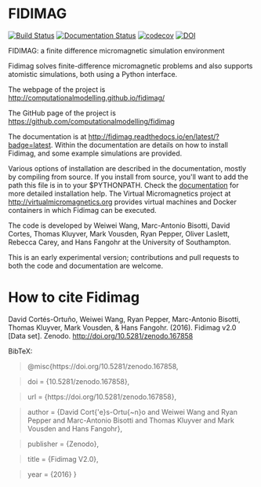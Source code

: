 FIDIMAG
=======

[![Build Status](https://travis-ci.org/computationalmodelling/fidimag.svg?branch=master)](https://travis-ci.org/computationalmodelling/fidimag)
[![Documentation Status](https://readthedocs.org/projects/fidimag/badge/?version=latest)](http://fidimag.readthedocs.org/en/latest/?badge=latest)
[![codecov](https://codecov.io/gh/computationalmodelling/fidimag/branch/master/graph/badge.svg)](https://codecov.io/gh/computationalmodelling/fidimag)
[![DOI](https://zenodo.org/badge/DOI/10.5281/zenodo.167858.svg)](https://doi.org/10.5281/zenodo.167858)

FIDIMAG: a finite difference micromagnetic simulation environment

Fidimag solves finite-difference micromagnetic problems and also
supports atomistic simulations, both using a Python interface.

The webpage of the project is http://computationalmodelling.github.io/fidimag/

The GitHub page of the project is https://github.com/computationalmodelling/fidimag

The documentation is at http://fidimag.readthedocs.io/en/latest/?badge=latest. Within the documentation are details on how to install Fidimag, and some example simulations are provided.

Various options of installation are described in the documentation, mostly by compiling from source. If you install from source, you'll want to add the path this file is in to your $PYTHONPATH. Check the [documentation](http://fidimag.readthedocs.org) for more
detailed installation help. The Virtual Micromagnetics project at http://virtualmicromagnetics.org provides virtual machines and Docker containers in which Fidimag can be executed. 

The code is developed by Weiwei Wang, Marc-Antonio Bisotti, David Cortes, Thomas Kluyver, Mark Vousden, Ryan Pepper, Oliver Laslett, Rebecca Carey, and Hans Fangohr at the University of Southampton.

This is an early experimental version; contributions and pull requests to both the code and documentation are welcome.

# How to cite Fidimag

David Cortés-Ortuño, Weiwei Wang, Ryan Pepper, Marc-Antonio Bisotti, Thomas Kluyver, Mark Vousden, & Hans Fangohr. (2016). Fidimag v2.0 [Data set]. Zenodo. http://doi.org/10.5281/zenodo.167858

BibTeX:

> @misc{htt&#8203;ps://doi.org/10.5281/zenodo.167858,

>  doi = {10.5281/zenodo.167858},
  
>  url = {ht&#8203;tps://doi.org/10.5281/zenodo.167858},
  
>  author = {David Cort{\'e}s-Ortu{\~n}o and Weiwei Wang and Ryan Pepper and Marc-Antonio Bisotti and Thomas Kluyver and Mark Vousden and Hans Fangohr},
  
>  publisher = {Zenodo},
  
>  title = {Fidimag V2.0},
  
>  year = {2016}
}

